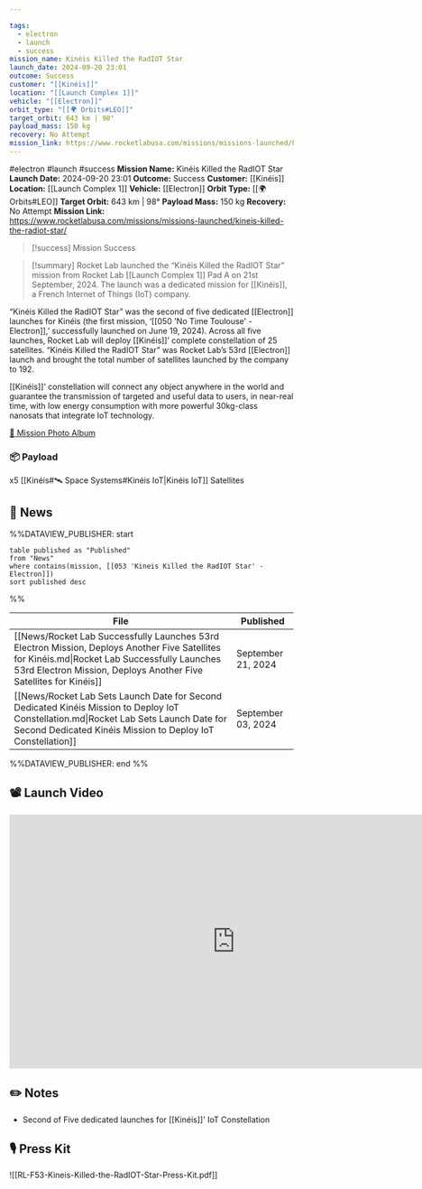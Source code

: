 ```yaml
---

tags:
  - electron
  - launch
  - success
mission_name: Kinéis Killed the RadIOT Star
launch_date: 2024-09-20 23:01
outcome: Success
customer: "[[Kinéis]]"
location: "[[Launch Complex 1]]"
vehicle: "[[Electron]]"
orbit_type: "[[🌍 Orbits#LEO]]"
target_orbit: 643 km | 98°  
payload_mass: 150 kg
recovery: No Attempt
mission_link: https://www.rocketlabusa.com/missions/missions-launched/kineis-killed-the-radiot-star/
---
```


#electron #launch #success
**Mission Name:** Kinéis Killed the RadIOT Star
**Launch Date:** 2024-09-20 23:01
**Outcome:** Success
**Customer:** [[Kinéis]]
**Location:** [[Launch Complex 1]]
**Vehicle:** [[Electron]]
**Orbit Type:** [[🌍 Orbits#LEO]]
**Target Orbit:** 643 km | 98°
**Payload Mass:** 150 kg
**Recovery:** No Attempt
**Mission Link:** https://www.rocketlabusa.com/missions/missions-launched/kineis-killed-the-radiot-star/

>[!success] Mission Success

>[!summary]
Rocket Lab launched the “Kinéis Killed the RadIOT Star” mission from Rocket Lab [[Launch Complex 1]] Pad A on 21st September, 2024.  The launch was a dedicated mission for [[Kinéis]], a French Internet of Things (IoT) company.
>
“Kinéis Killed the RadIOT Star” was the second of five dedicated [[Electron]] launches for Kinéis (the first mission, ‘[[050 'No Time Toulouse' - Electron]],’ successfully launched on June 19, 2024). Across all five launches, Rocket Lab will deploy [[Kinéis]]’ complete constellation of 25 satellites. “Kinéis Killed the RadIOT Star” was Rocket Lab’s 53rd [[Electron]] launch and brought the total number of satellites launched by the company to 192.
>
[[Kinéis]]’ constellation will connect any object anywhere in the world and guarantee the transmission of targeted and useful data to users, in near-real time, with low energy consumption with more powerful 30kg-class nanosats that integrate IoT technology.
>
[📸 Mission Photo Album](https://www.flickr.com/photos/rocketlab/albums/72177720320421478/)
### 📦 Payload

x5 [[Kinéis#🛰️ Space Systems#Kinéis IoT|Kinéis IoT]] Satellites

## 📰 News
%%DATAVIEW_PUBLISHER: start
```
table published as "Published"
from "News"
where contains(mission, [[053 'Kineis Killed the RadIOT Star' - Electron]])
sort published desc
```
%%

| File                                                                                                                                                                                                               | Published          |
| ------------------------------------------------------------------------------------------------------------------------------------------------------------------------------------------------------------------ | ------------------ |
| [[News/Rocket Lab Successfully Launches 53rd Electron Mission, Deploys Another Five Satellites for Kinéis.md\|Rocket Lab Successfully Launches 53rd Electron Mission, Deploys Another Five Satellites for Kinéis]] | September 21, 2024 |
| [[News/Rocket Lab Sets Launch Date for Second Dedicated Kinéis Mission to Deploy IoT Constellation.md\|Rocket Lab Sets Launch Date for Second Dedicated Kinéis Mission to Deploy IoT Constellation]]               | September 03, 2024 |

%%DATAVIEW_PUBLISHER: end %%

## 📽️ Launch Video

<iframe width="800" height="450" src="https://www.youtube.com/embed/beVTGh_PrA0" title="Rocket Lab&#39;s Electron - Kinéis Killed the RadIOT Star Mission" frameborder="0" allow="accelerometer; autoplay; clipboard-write; encrypted-media; gyroscope; picture-in-picture; web-share" referrerpolicy="strict-origin-when-cross-origin" allowfullscreen></iframe>     


## ✏️ Notes

- Second of Five dedicated launches for [[Kinéis]]' IoT Constellation


## 🎙️ Press Kit

![[RL-F53-Kineis-Killed-the-RadIOT-Star-Press-Kit.pdf]]